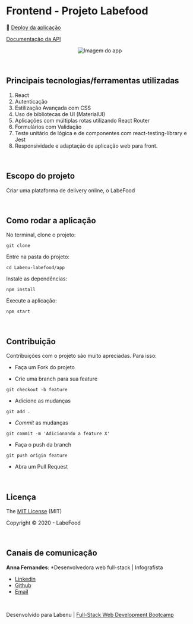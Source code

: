 # Frontend - Projeto Labefood

:dash: [Deploy da aplicação](http://acretelli-labefood.surge.sh/)

[Documentação da API](https://documenter.getpostman.com/view/7549981/SWTEdGtT?version=latest#e6c05246-7dcc-483c-95a3-269792e59c37)

<p align="center">
  <img height:400 src="https://user-images.githubusercontent.com/29711622/90820458-c6ee3e80-e307-11ea-8f3a-96640abbe590.gif" alt="Imagem do app" />
</p>

<br>

## Principais tecnologias/ferramentas utilizadas

1. React
2. Autenticação
3. Estilização Avançada com CSS
4. Uso de bibliotecas de UI (MaterialUI)
5. Aplicações com múltiplas rotas utilizando React Router
6. Formulários com Validação
7. Teste unitário de lógica e de componentes com react-testing-library e Jest
8. Responsividade e adaptação de aplicação web para front.

<br>

## Escopo do projeto

Criar uma plataforma de delivery online, o LabeFood

<br>

## Como rodar a aplicação

No terminal, clone o projeto:
```
git clone 
```

Entre na pasta do projeto:
```
cd Labenu-labefood/app
```

Instale as dependências:
```
npm install
```

Execute a aplicação:
```
npm start 
```

<br>

## Contribuição

Contribuições com o projeto são muito apreciadas. Para isso:

- Faça um Fork do projeto

- Crie uma branch para sua feature
```
git checkout -b feature
```

- Adicione as mudanças
```
git add . 
```

- _Commit_ as mudanças 
```
git commit -m 'Adicionando a feature X'
```

- Faça o push da branch 
```
git push origin feature
```

- Abra um Pull Request

<br>

## Licença

The [MIT License]() (MIT)

Copyright :copyright: 2020 - LabeFood

<br>

## Canais de comunicação

**Anna Fernandes**: *Desenvolvedora web full-stack | Infografista
- [Linkedin](https://www.linkedin.com/in/annacbfernandes/)
- [Github](https://github.com/acretelli)
- [Email](anna.cbf@hotmail.com)

<br>

Desenvolvido para Labenu | [Full-Stack Web Development Bootcamp](https://www.labenu.com.br/)

